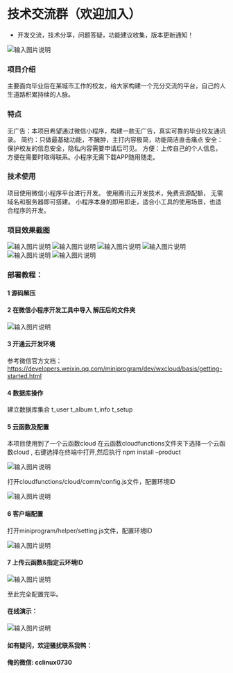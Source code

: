 # 技术交流群（欢迎加入）
- 开发交流，技术分享，问题答疑，功能建议收集，版本更新通知！

 ![输入图片说明](https://images.gitee.com/uploads/images/2021/0915/111926_0d861ed6_9240987.png "微信图片_20210915111350.png")

### 项目介绍


主要面向毕业后在某城市工作的校友，给大家构建一个充分交流的平台，自己的人生道路积累持续的人脉。


### 特点

无广告：本项目希望通过微信小程序，构建一款无广告，真实可靠的毕业校友通讯录。
简约：只做最基础功能，不臃肿，主打内容极简，功能简洁直击痛点
安全：保护校友的信息安全，隐私内容需要申请后可见。
方便：上传自己的个人信息，方便在需要时取得联系。小程序无需下载APP随用随走。


### 技术使用

项目使用微信小程序平台进行开发。
使用腾讯云开发技术，免费资源配额，	无需域名和服务器即可搭建。
小程序本身的即用即走，适合小工具的使用场景，也适合程序的开发。

### 项目效果截图

![输入图片说明](https://images.gitee.com/uploads/images/2020/1122/060621_49d4c43f_1810934.png "1.png")
![输入图片说明](https://images.gitee.com/uploads/images/2020/1122/060627_55436a5e_1810934.png "2.png")
![输入图片说明](https://images.gitee.com/uploads/images/2020/1122/060634_4ff55319_1810934.png "3.png")
![输入图片说明](https://images.gitee.com/uploads/images/2020/1122/060641_80dacd4d_1810934.png "4.png")
![输入图片说明](https://images.gitee.com/uploads/images/2020/1122/060648_39c1f771_1810934.png "5.png")
![输入图片说明](https://images.gitee.com/uploads/images/2020/1122/060655_c5db02ba_1810934.png "6.png")

      

### 部署教程：

#### 1 源码解压
 

#### 2 在微信小程序开发工具中导入 解压后的文件夹
![输入图片说明](https://images.gitee.com/uploads/images/2020/1122/060102_2f8d8f02_1810934.png "导入.png")


 

#### 3 开通云开发环境
  参考微信官方文档：https://developers.weixin.qq.com/miniprogram/dev/wxcloud/basis/getting-started.html

#### 4 数据库操作
建立数据库集合
t_user
t_album
t_info
t_setup

#### 5 云函数及配置
本项目使用到了一个云函数cloud
在云函数cloudfunctions文件夹下选择一个云函数cloud , 右键选择在终端中打开,然后执行 
npm install –product

![输入图片说明](https://images.gitee.com/uploads/images/2020/1122/060144_cb89de4a_1810934.png "云函数.png")



 

打开cloudfunctions/cloud/comm/config.js文件，配置环境ID

![输入图片说明](https://images.gitee.com/uploads/images/2020/1122/060154_ea7c36a1_1810934.png "云函数配置.png")


 


#### 6  客户端配置
打开miniprogram/helper/setting.js文件，配置环境ID

![输入图片说明](https://images.gitee.com/uploads/images/2020/1122/060203_71503106_1810934.png "客户端配置.png")

 

#### 7  上传云函数&指定云环境ID

 ![输入图片说明](https://images.gitee.com/uploads/images/2021/0828/101935_d116bfc6_9645159.png "上传到云.png")


至此完全配置完毕。

#### 在线演示：
 ![输入图片说明](https://images.gitee.com/uploads/images/2021/0719/100637_5429f9d1_9240987.jpeg "ccplat-小程序QR.jpg")

 


#### 如有疑问，欢迎骚扰联系我鸭： 
#### 俺的微信:  cclinux0730


